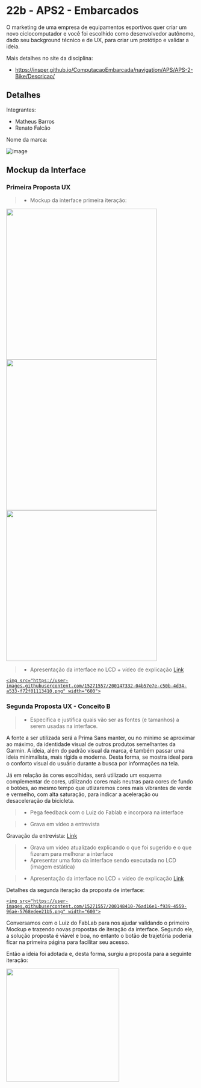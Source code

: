 # 22b - APS2 - Embarcados

O marketing de uma empresa de equipamentos esportivos quer criar um novo ciclocomputador e você foi escolhido como desenvolvedor autônomo, dado seu background técnico e de UX, para criar um protótipo e validar a ideia.

Mais detalhes no site da disciplina:

- https://insper.github.io/ComputacaoEmbarcada/navigation/APS/APS-2-Bike/Descricao/

## Detalhes

Integrantes:

- Matheus Barros
- Renato Falcão

Nome da marca:

![image](https://user-images.githubusercontent.com/15271557/200141390-cd0b2601-97ae-4d4a-92b0-c8d4e66e154f.png)

## Mockup da Interface

### Primeira Proposta UX

> - Mockup da interface primeira iteração:

<img src="https://user-images.githubusercontent.com/15271557/200141427-d5c83171-4e81-46ea-a1fa-54a712ce06a7.png" width="400"/>
<img src="https://user-images.githubusercontent.com/15271557/200141981-1ef58cd2-ad92-42e0-9dde-43d2ce5f8eb4.png" width="400"/>
<img src="https://user-images.githubusercontent.com/15271557/200141863-ae777122-4aa2-46c7-acdf-9085d04e0661.png" width="400"/>

> - Apresentação da interface no LCD + vídeo de explicação [Link](https://youtu.be/LO3ccLeY09c)

[`<img src="https://user-images.githubusercontent.com/15271557/200147332-04b57e7e-c50b-4d34-a533-f72f01113410.png" width="600">`](https://youtu.be/RlPm2haGQgU)

### Segunda Proposta UX - Conceito B

> - Especifica e justifica quais vão ser as fontes (e tamanhos) a serem usadas na interface.

A fonte a ser utilizada será a Prima Sans manter, ou no mínimo se aproximar ao máximo, da identidade visual de outros produtos semelhantes da Garmin. A ideia, além do padrão visual da marca, é também passar uma ideia minimalista, mais rígida e moderna. Desta forma, se mostra ideal para o conforto visual do usuário durante a busca por informações na tela.

Já em relação às cores escolhidas, será utilizado um esquema complementar de cores, utilizando cores mais neutras para cores de fundo e botões, ao mesmo tempo que utlizaremos cores mais vibrantes de verde e vermelho, com alta saturação, para indicar a aceleração ou desaceleração da bicicleta.

> - Pega feedback com o Luiz do Fablab e incorpora na interface

> - Grava em vídeo a entrevista

Gravação da entrevista: [Link](https://youtu.be/BDjTYk73Tqw)

> - Grava um vídeo atualizado explicando o que foi sugerido e o que fizeram para melhorar a interface
> - Apresentar uma foto da interface sendo executada no LCD (imagem estática)

> - Apresentação da interface no LCD + vídeo de explicação [Link](https://youtu.be/RlPm2haGQgU)

Detalhes da segunda iteração da proposta de interface:  

[`<img src="https://user-images.githubusercontent.com/15271557/200148410-76ad16e1-f939-4559-96ae-5768edee21b5.png" width="600">`](https://youtu.be/BDjTYk73Tqw)

Conversamos com o Luiz do FabLab para nos ajudar validando o primeiro Mockup e trazendo novas propostas de iteração da interface. Segundo ele, a solução proposta é viável e boa, no entanto o botão de trajetória poderia ficar na primeira página para facilitar seu acesso.

Então a ideia foi adotada e, desta forma, surgiu a proposta para a seguinte iteração:

<img src="https://user-images.githubusercontent.com/15271557/200144057-32e77fe8-571f-44be-9135-238ea481a0b8.png" width="300"/>

